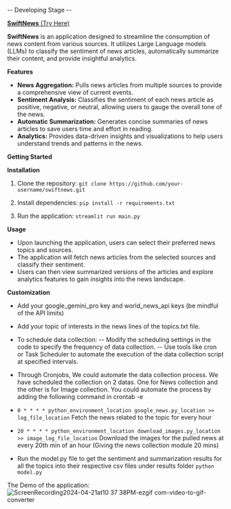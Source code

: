 -- Developing Stage --

<a href="https://newsapp-kf4izafuxgmhgdtpbpz5hx.streamlit.app/" target="_blank">**SwiftNews** (Try Here)</a>


**SwiftNews** is an application designed to streamline the consumption of news content from various sources. 
It utilizes Large Language models (LLMs) to classify the sentiment of news articles, automatically summarize their content, and provide insightful analytics.

**Features**
- **News Aggregation:** Pulls news articles from multiple sources to provide a comprehensive view of current events.
- **Sentiment Analysis:** Classifies the sentiment of each news article as positive, negative, or neutral, allowing users to gauge the overall tone of the news.
- **Automatic Summarization:** Generates concise summaries of news articles to save users time and effort in reading.
- **Analytics:** Provides data-driven insights and visualizations to help users understand trends and patterns in the news.

**Getting Started**

**Installation**

1. Clone the repository:
   ``` git clone https://github.com/your-username/swiftnews.git ```
   
2. Install dependencies:
   ```pip install -r requirements.txt```
   
3. Run the application:
   ```streamlit run main.py```

**Usage**
- Upon launching the application, users can select their preferred news topics and sources.
- The application will fetch news articles from the selected sources and classify their sentiment.
- Users can then view summarized versions of the articles and explore analytics features to gain insights into the news landscape.

**Customization**
- Add your google_gemini_pro key and world_news_api keys (be mindful of the API limits)
- Add your topic of interests in the news lines of the topics.txt file.
- To schedule data collection:
-- Modify the scheduling settings in the code to specify the frequency of data collection.
-- Use tools like cron or Task Scheduler to automate the execution of the data collection script at specified intervals.

- Through Cronjobs, We could automate the data collection process.
We have scheduled the collection on 2 datas. One for News collection and the other is for Image collection.
You could automate the process by adding the following command in crontab -e
- ```0 * * * * python_environment_location google_news.py_location >> log_file_location``` Fetch the news related to the topic for every hour
- ```20 * * * * python_environment_location download_images.py_location >> image_log_file_location``` Download the images for the pulled news at every 20th min of an hour (Giving the news collection module 20 mins)
- Run the model.py file to get the sentiment and summarization results for all the topics into their respective csv files under results folder
  ```python model.py```

The Demo of the application:
![ScreenRecording2024-04-21at10 37 38PM-ezgif com-video-to-gif-converter](https://github.com/vineethgupthab/news_app/assets/138868502/8eaf08f7-4fa5-4dd1-9c69-6379b136c53d)

